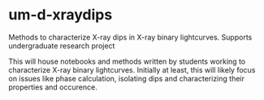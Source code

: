 # um-d-xraydips
Methods to characterize X-ray dips in X-ray binary lightcurves. Supports undergraduate research project

This will house notebooks and methods written by students working to characterize X-ray binary lightcurves. Initially at least, this will likely focus on issues like phase calculation, isolating dips and characterizing their properties and occurence.
